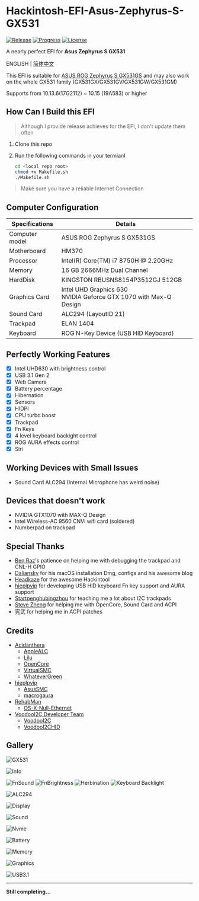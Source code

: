 # Hackintosh-EFI-Asus-Zephyrus-S-GX531

[![Release](https://img.shields.io/github/release/williambj1/Hackintosh-EFI-Asus-Zephyrus-S-GX531.svg)](https://github.com/williambj1/Hackintosh-EFI-Asus-Zephyrus-S-GX531/releases)
[![Progress](https://img.shields.io/badge/Progress-Developing-ff69b4.svg)](https://github.com/williambj1/Hackintosh-EFI-Asus-Zephyrus-S-GX531/blob/master/README.md)
[![License](https://img.shields.io/badge/License-GPLv3-lightgrey.svg)](https://github.com/williambj1/Hackintosh-EFI-Asus-Zephyrus-S-GX531/blob/master/LICENSE)

A nearly perfect EFI for **Asus Zephyrus S GX531**

ENGLISH | [简体中文](https://github.com/williambj1/Hackintosh-EFI-Asus-Zephyrus-S-GX531/blob/master/.github/README-zh_CN.md)

This EFI is suitable for [ASUS ROG Zephyrus S GX531GS](https://www.asus.com/us/ROG-Republic-Of-Gamers/ROG-Zephyrus-S-GX531) and may also work on the whole GX531 family (GX531GX/GX531GV/GX531GW/GX531GM)

Supports from 10.13.6(17G2112) ~ 10.15 (19A583) or higher

## How Can I Build this EFI

> Although I provide release achieves for the EFI, I don't update them often

1. Clone this repo
1. Run the following commands in your termianl

   ```bash
   cd <local repo root>
   chmod +x Makefile.sh
   ./Makefile.sh
   ```

> Make sure you have a reliable Internet Connection

## Computer Configuration

| Specifications | Details                                                                 |
| -------------- | ----------------------------------------------------------------------- |
| Computer model | ASUS ROG Zephyrus S GX531GS                                             |
| Motherboard    | HM370                                                                   |
| Processor      | Intel(R) Core(TM) i7 8750H @ 2.20GHz                                    |
| Memory         | 16 GB  2666MHz Dual Channel                                             |
| HardDisk       | KINGSTON RBUSNS8154P3512GJ 512GB                                        |
| Graphics Card  | Intel UHD Graphics 630 <br /> NVIDIA Geforce GTX 1070 with Max-Q Design |
| Sound Card     | ALC294 (LayoutID 21)                                                    |
| Trackpad       | ELAN 1404                                                               |
| Keyboard       | ROG N-Key Device (USB HID Keyboard)                                     |

## Perfectly Working Features

- [x] Intel UHD630 with brightness control
- [x] USB 3.1 Gen 2
- [x] Web Camera
- [x] Battery percentage
- [x] Hibernation
- [x] Sensors
- [x] HIDPI
- [x] CPU turbo boost
- [x] Trackpad
- [x] Fn Keys
- [x] 4 level keyboard backight control
- [x] ROG AURA effects control
- [x] Siri

## Working Devices with Small Issues

- Sound Card ALC294 (Internal Microphone has weird noise)

## Devices that doesn't work

- NVIDIA GTX1070 with MAX-Q Design
- Intel Wireless-AC 9560 CNVi wifi card (soldered)
- Numberpad on trackpad

## Special Thanks

- [Ben Raz](https://github.com/ben9923)'s patience on helping me with debugging the trackpad and CNL-H GPIO
- [Daliansky](https://github.com/daliansky) for his macOS installation Dmg, configs and his awesome blog
- [Headkaze](https://github.com/headkaze) for the awesome Hackintool
- [hieplpvip](https://github.com/hieplpvip) for developing USB HID keyboard Fn key support and AURA support
- [Startpenghubingzhou](https://github.com/penghubingzhou) for teaching me a lot about I2C trackpads
- [Steve Zheng](https://github.com/stevezhengshiqi) for helping me with OpenCore, Sound Card and ACPI
- 宪武 for helping me in ACPI patches

## Credits

- [Acidanthera](https://github.com/acidanthera)
  - [AppleALC](https://github.com/acidanthera/AppleALC)
  - [Lilu](https://github.com/acidanthera/Lilu)
  - [OpenCore](https://github.com/acidanthera/OpenCorePkg)
  - [VirtualSMC](https://github.com/acidanthera/VirtualSMC)
  - [WhateverGreen](https://github.com/acidanthera/WhateverGreen)
- [hieplpvip](https://github.com/hieplpvip)
  - [AsusSMC](https://github.com/hieplpvip/AsusSMC)
  - [macrogaura](https://github.com/hieplpvip/macrogaura)
- [RehabMan](https://github.com/RehabMan)
  - [OS-X-Null-Ethernet](https://github.com/RehabMan/OS-X-Null-Ethernet)
- [VoodooI2C Developer Team](https://voodooi2c.github.io/#Credits%20and%20Acknowledgments/Credits%20and%20Acknowledgments)
  - [VoodooI2C](https://github.com/alexandred/VoodooI2C)
  - [VoodooI2CHID](https://github.com/alexandred/VoodooI2C)

## Gallery

![GX531](https://github.com/williambj1/Hackintosh-EFI-Asus-Zephyrus-S-GX531/blob/master/.github/GX531.png)

![Info](https://github.com/williambj1/Hackintosh-EFI-Asus-Zephyrus-S-GX531/blob/master/.github/1.png)

![FnSound](https://github.com/williambj1/Hackintosh-EFI-Asus-Zephyrus-S-GX531/blob/master/.github/2.png)
![FnBrightness](https://github.com/williambj1/Hackintosh-EFI-Asus-Zephyrus-S-GX531/blob/master/.github/3.png)
![Herbination](https://github.com/williambj1/Hackintosh-EFI-Asus-Zephyrus-S-GX531/blob/master/.github/Herbination.png)
![Keyboard Backlight](https://github.com/williambj1/Hackintosh-EFI-Asus-Zephyrus-S-GX531/blob/master/.github/KB-Backlight.png)

![ALC294](https://github.com/williambj1/Hackintosh-EFI-Asus-Zephyrus-S-GX531/blob/master/.github/4.png)

![Display](https://github.com/williambj1/Hackintosh-EFI-Asus-Zephyrus-S-GX531/blob/master/.github/5.png)

![Sound](https://github.com/williambj1/Hackintosh-EFI-Asus-Zephyrus-S-GX531/blob/master/.github/6.png)

![Nvme](https://github.com/williambj1/Hackintosh-EFI-Asus-Zephyrus-S-GX531/blob/master/.github/7.png)

![Battery](https://github.com/williambj1/Hackintosh-EFI-Asus-Zephyrus-S-GX531/blob/master/.github/8.png)

![Memory](https://github.com/williambj1/Hackintosh-EFI-Asus-Zephyrus-S-GX531/blob/master/.github/9.png)

![Graphics](https://github.com/williambj1/Hackintosh-EFI-Asus-Zephyrus-S-GX531/blob/master/.github/10.png)

![USB3.1](https://github.com/williambj1/Hackintosh-EFI-Asus-Zephyrus-S-GX531/blob/master/.github/11.png)

---

**Still completing...**
